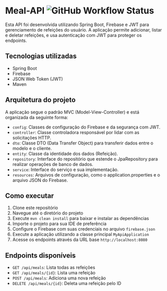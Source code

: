 # Meal-API ![GitHub Workflow Status](https://img.shields.io/github/actions/workflow/status/joao-uchoas/Meal-API/maven)

Esta API foi desenvolvida utilizando Spring Boot, Firebase e JWT para gerenciamento de refeições do usuário. A aplicação permite adicionar, listar e deletar refeições, e usa autenticação com JWT para proteger os endpoints.

## Tecnologias utilizadas

- Spring Boot
- Firebase
- JSON Web Token (JWT)
- Maven

## Arquitetura do projeto

A aplicação segue o padrão MVC (Model-View-Controller) e está organizada da seguinte forma:

- `config`: Classes de configuração do Firebase e da segurança com JWT.
- `controller`: Classe controladora responsável por lidar com as solicitações HTTP.
- `dto`: Classe DTO (Data Transfer Object) para transferir dados entre o modelo e o cliente.
- `entity`: Classe da identidade dos dados (Refeição).
- `repository`: Interface do repositório que estende o JpaRepository para realizar operações de banco de dados.
- `service`: Interface do serviço e sua implementação.
- `resources`: Arquivos de configuração, como o application.properties e o arquivo JSON do Firebase.

## Como executar

1. Clone este repositório
2. Navegue até o diretório do projeto
3. Execute `mvn clean install` para baixar e instalar as dependências
4. Importe o projeto para sua IDE de preferência
5. Configure o Firebase com suas credenciais no arquivo `firebase.json`
6. Execute a aplicação utilizando a classe principal `MyApiApplication`
7. Acesse os endpoints através da URL base `http://localhost:8080`

## Endpoints disponíveis

- `GET /api/meals`: Lista todas as refeições
- `GET /api/meals/{id}`: Lista uma refeição
- `POST /api/meals`: Adiciona uma nova refeição
- `DELETE /api/meals/{id}`: Deleta uma refeição pelo ID

